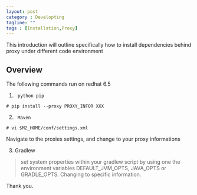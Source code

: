```yaml
---
layout: post
category : Developting
tagline: ""
tags : [Installation,Proxy]
---
```


This introduction will outline specifically  how to install dependencies behind proxy under different code environment

## Overview
The following commands run on redhat 6.5

1)      python pip
<pre><code># pip install --proxy PROXY_INFOR XXX</code></pre>
2)      Maven
<pre><code># vi $M2_HOME/conf/settings.xml</code></pre>
  Navigate to the proxies settings, and change to your proxy informations

 3) Gradlew
 
>set system properties within your gradlew script by using one the environment variables DEFAULT_JVM_OPTS, JAVA_OPTS or GRADLE_OPTS. Changing to specific information.

Thank you.